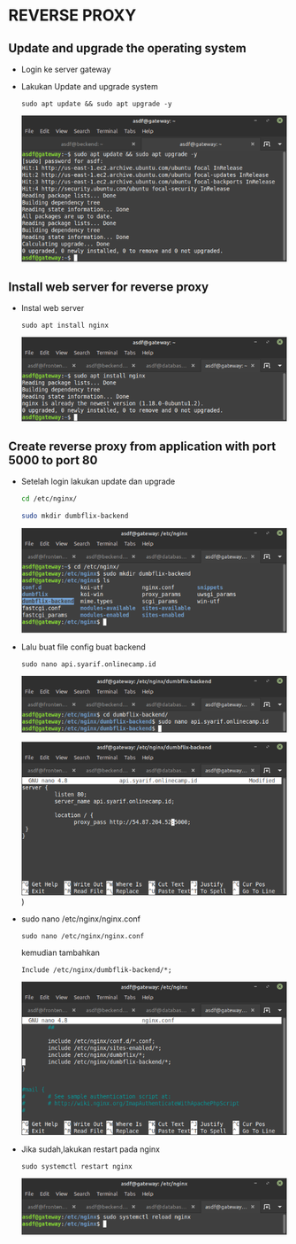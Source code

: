 # REVERSE PROXY

## Update and upgrade the operating system

-   Login ke server gateway

-   Lakukan Update and upgrade system

        sudo apt update && sudo apt upgrade -y

    ![gambar 1](assets/1updategrade.png)

## Install web server for reverse proxy

-   Instal web server

        sudo apt install nginx

    ![gambar 2](assets/2.png)

## Create reverse proxy from application with port 5000 to port 80

-   Setelah login lakukan update dan upgrade
    ```sh
    cd /etc/nginx/
    ```
    ```sh
    sudo mkdir dumbflix-backend
    ```
    ![gambar 3](assets/3bikinfolder.png)

-   Lalu buat file config buat backend

        sudo nano api.syarif.onlinecamp.id

    ![gambar 4](assets/4buatfileconfig.png)

    ![gambar 5](assets/5isiconfig.png))

-   sudo nano /etc/nginx/nginx.conf

        sudo nano /etc/nginx/nginx.conf

    kemudian tambahkan

        Include /etc/nginx/dumbflik-backend/*;

    ![gambar 6](assets/7isiinclude.png)

-   Jika sudah,lakukan restart pada nginx

        sudo systemctl restart nginx

    ![gambar 7](assets/8restart.png)

